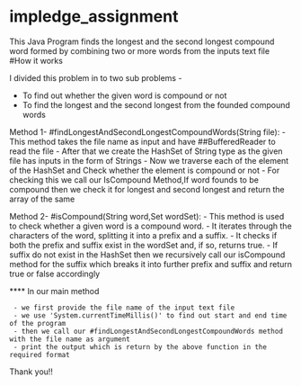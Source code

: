# impledge_assignment
This Java Program finds the longest and the second longest compound word formed by combining two or more words from the inputs text file
#How it works


I divided this problem in to two sub problems - 
   - To find out whether the given word is compound or not
   - To find the longest and the second longest from the founded compound words


                                               

Method 1- #findLongestAndSecondLongestCompoundWords(String file):
    - This method takes the file name as input and have ##BufferedReader to read the file
    - After that we create the HashSet of String type as the given file has inputs in the form of Strings
    - Now we traverse each of the element of the HashSet and Check whether the element is compound or not
    - For checking this we call our IsCompound Method,If word founds to be compound then we check it for 
      longest and second longest and return the array of the same

      

                                         

Method 2- #isCompound(String word,Set<String> wordSet):
    - This method is used to check whether a given word is a compound word.
    - It iterates through the characters of the word, splitting it into a prefix and a suffix.
    - It checks if both the prefix and suffix exist in the wordSet and, if so, returns true.
    - If suffix do not exist in the HashSet then we recursively call our isCompound method for the suffix which breaks it into further prefix and 
      suffix and return true or false accordingly




**** In our main method 

     - we first provide the file name of the input text file
     - we use 'System.currentTimeMillis()' to find out start and end time of the program
     - then we call our #findLongestAndSecondLongestCompoundWords method with the file name as argument
     - print the output which is return by the above function in the required format 


Thank you!!
                                                        
  
